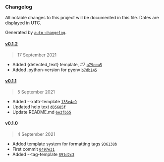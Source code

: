 ### Changelog

All notable changes to this project will be documented in this file. Dates are displayed in UTC.

Generated by [`auto-changelog`](https://github.com/CookPete/auto-changelog).

#### [v0.1.2](https://github.com/RhetTbull/exif2findertags/compare/v0.1.1...v0.1.2)

> 17 September 2021

- Added {detected_text} template, #7 [`a79eea5`](https://github.com/RhetTbull/exif2findertags/commit/a79eea5972d79f123198465e1f95568c60c32c21)
- Added .python-version for pyenv [`b7db145`](https://github.com/RhetTbull/exif2findertags/commit/b7db145fe0f54ba12fa49afade1d93f355cfd040)

#### [v0.1.1](https://github.com/RhetTbull/exif2findertags/compare/v0.1.0...v0.1.1)

> 5 September 2021

- Added --xattr-template [`135e4a9`](https://github.com/RhetTbull/exif2findertags/commit/135e4a9ab727b1e4409894d679d609b1d0bfbc4e)
- Updated help text [`d05685f`](https://github.com/RhetTbull/exif2findertags/commit/d05685fbc36c35035ded51527a100d138890448e)
- Update README.md [`6e3fb55`](https://github.com/RhetTbull/exif2findertags/commit/6e3fb55f0f4b6327a4b3c4150131ae47386d692d)

#### v0.1.0

> 4 September 2021

- Added template system for formatting tags [`936138b`](https://github.com/RhetTbull/exif2findertags/commit/936138b6a91f19dc7acee96b814f9ae2880c2a58)
- First commit [`0497e31`](https://github.com/RhetTbull/exif2findertags/commit/0497e31531ccbbb1b6b957a4104f4ad8557eadd6)
- Added --tag-template [`891d2c3`](https://github.com/RhetTbull/exif2findertags/commit/891d2c31d3e2e25546989a48954db8db2eeccdda)
